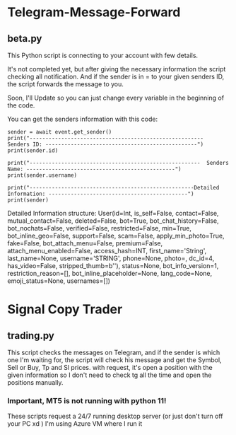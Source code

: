 # Telegram-Message-Forward
## beta.py

This Python script is connecting to your account with few details. 

It's not completed yet, but after giving the necessary information the script checking all notification. And if the sender is in = to your given senders ID, the script forwards the message to you.

Soon, I'll Update so you can just change every variable in the beginning of the code.


You can get the senders information with this code:

    sender = await event.get_sender()
    print("-------------------------------------------------------  Senders ID: ------------------------------------------------")
    print(sender.id)
    
    print("------------------------------------------------------  Senders Name: -----------------------------------------------")
    print(sender.username)

    print("----------------------------------------------------Detailed Information: --------------------------------------------")
    print(sender)
    

Detailed Information structure:
    User(id=Int, is_self=False, contact=False, mutual_contact=False, deleted=False, bot=True, bot_chat_history=False, bot_nochats=False, verified=False, restricted=False, min=True, bot_inline_geo=False, support=False, scam=False, apply_min_photo=True, fake=False, bot_attach_menu=False, premium=False, attach_menu_enabled=False, access_hash=INT, first_name='String', last_name=None, username='STRING', phone=None, photo=, dc_id=4, has_video=False, stripped_thumb=b''), status=None, bot_info_version=1, restriction_reason=[], bot_inline_placeholder=None, lang_code=None, emoji_status=None, usernames=[])


# Signal Copy Trader
## trading.py
This script checks the messages on Telegram, and if the sender is which one I'm waiting for, the script will check his message and get the Symbol, Sell or Buy, Tp and Sl prices.
with request, it's open a position with the given information so I don't need to check tg all the time and open the positions manually.

### Important, MT5 is not running with python 11!

These scripts request a 24/7 running desktop server (or just don't turn off your PC xd )
I'm using Azure VM where I run it
